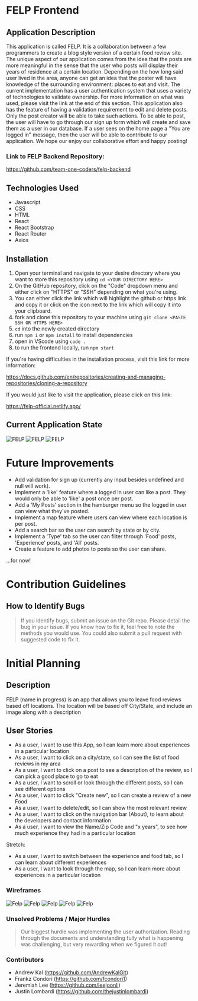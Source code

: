 # FELP Frontend

## Application Description

This application is called FELP. It is a collaboration between a few programmers to create a blog style version of a certain food review site. The unique aspect of our application comes from the idea that the posts are more meaningful in the sense that the user who posts will display their years of residence at a certain location. Depending on the how long said user lived in the area, anyone can get an idea that the poster will have knowledge of the surrounding environment: places to eat and visit. The current implementation has a user authentication system that uses a variety of technologies to validate ownership. For more information on what was used, please visit the link at the end of this section. This application also has the feature of having a validation requirement to edit and delete posts. Only the post creator will be able to take such actions. To be able to post, the user will have to go through our sign up form which will create and save them as a user in our database. If a user sees on the home page a "You are logged in" message, then the user will be able to contribute to our application. We hope our enjoy our collaborative effort and happy posting!

### Link to FELP Backend Repository:

https://github.com/team-one-coders/felp-backend

## Technologies Used

- Javascript
- CSS
- HTML
- React
- React Bootstrap
- React Router
- Axios

## Installation

1. Open your terminal and navigate to your desire directory where you want to store this repository using `cd <YOUR DIRECTORY HERE>`
2. On the GitHub repository, click on the "Code" dropdown menu and either click on "HTTPS" or "SSH" depending on what you're using.
3. You can either click the link which will highlight the github or https link and copy it or click on the icon next to the link which will copy it into your clipboard.
4. fork and clone this repository to your machine using `git clone <PASTE SSH OR HTTPS HERE>`
5. `cd` into the newly created directory
6. run `npm i` or `npm install` to install dependencies
7. open in VScode using `code .`
8. to run the frontend locally, run `npm start`

If you're having difficulties in the installation process, visit this link for more information:

https://docs.github.com/en/repositories/creating-and-managing-repositories/cloning-a-repository

If you would just like to visit the application, please click on this link:

https://felp-official.netlify.app/

## Current Application State

![FELP](./planning/FELP-landingpage.png)
![FELP](./planning/FELP-homepage.png)
![FELP](./planning/FELP-post.png)

# Future Improvements

- Add validation for sign up (currently any input besides undefined and null will work).
- Implement a 'like' feature where a logged in user can like a post. They would only be able to 'like' a post once per post.
- Add a 'My Posts' section in the hamburger menu so the logged in user can view what they've posted.
- Implement a map feature where users can view where each location is per post.
- Add a search bar so the user can search by state or by city.
- Implement a 'Type' tab so the user can filter through 'Food' posts, 'Experience' posts, and 'All' posts.
- Create a feature to add photos to posts so the user can share.

...for now!

# Contribution Guidelines

## How to Identify Bugs

> If you identify bugs, submit an issue on the Git repo. Please detail the bug in your issue. If you know how to fix it, feel free to note the methods you would use. You could also submit a pull request with suggested code to fix it.

# Initial Planning

## Description

FELP (name in progress) is an app that allows you to leave food reviews based off locations. The location will be based off City/State, and include an image along with a description

## User Stories

- As a user, I want to use this App, so I can learn more about experiences in a particular location
- As a user, I want to click on a city/state, so I can see the list of food reviews in my area
- As a user, I want to click on a post to see a description of the review, so I can pick a good place to go to eat
- As a user, I want to scroll or look through the different posts, so I can see different options
- As a user, I want to click "Create new", so I can create a review of a new Food
- As a user, I want to delete/edit, so I can show the most relevant review
- As a user, I want to click on the navigation bar (About), to learn about the developers and contact information
- As a user, I want to view the Name/Zip Code and "x years", to see how much experience they had in a particular location

Stretch:

- As a user, I want to switch between the experience and food tab, so I can learn about different experiences
- As a user, I want to look through the map, so I can learn more about experiences in a particular location

### Wireframes

![Felp](./assets/home.png)
![Felp](./assets/userModel.png)
![Felp](./assets/users.png)
![Felp](./assets/posts.png)
![Felp](./assets/userAuthentication.png)

### Unsolved Problems / Major Hurdles

> Our biggest hurdle was implementing the user authorization. Reading through the documents and understanding fully what is happening was challenging, but very rewarding when we figured it out!

### Contributors

- Andrew Kal (https://github.com/AndrewKalGit)
- Frankz Condori (https://github.com/fcondori1)
- Jeremiah Lee (https://github.com/leejoonli)
- Justin Lombardi (https://github.com/thejustinlombardi)
